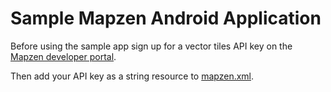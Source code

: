 # Sample Mapzen Android Application

Before using the sample app sign up for a vector tiles API key on the [Mapzen developer portal](https://mapzen.com/developers).

Then add your API key as a string resource to [mapzen.xml](https://github.com/mapzen/android/blob/master/sample/src/main/res/values/mapzen.xml).

